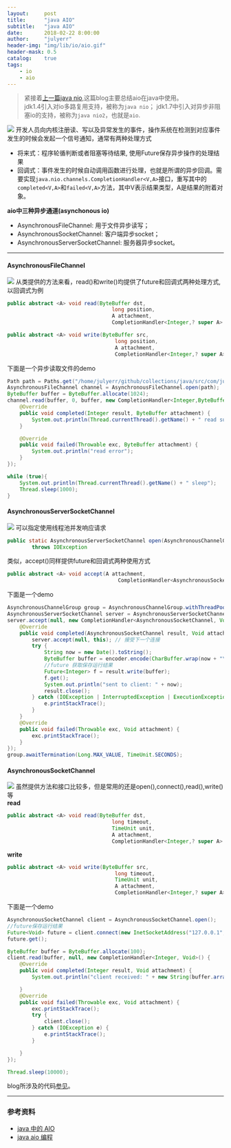 ```yaml
---
layout:     post
title:      "java AIO"
subtitle:   "java AIO"
date:       2018-02-22 8:00:00
author:     "julyerr"
header-img: "img/lib/io/aio.gif"
header-mask: 0.5
catalog: 	true
tags:
    - io
    - aio
---
```


>紧接着[上一篇java nio](http://julyerr.club/2018/02/20/nio/),这篇blog主要总结aio在java中使用。<br>
jdk1.4引入对io多路复用支持，被称为`java nio`；
jdk1.7中引入对异步非阻塞io的支持，被称为`java nio2`，也就是`aio`.

![](/img/lib/io/java-aio.png)
开发人员向内核注册读、写以及异常发生的事件，操作系统在检测到对应事件发生的时候会发起一个信号通知，通常有两种处理方式

- 将来式：程序轮循判断或者阻塞等待结果,	使用Future保存异步操作的处理结果
- 回调式：事件发生的时候自动调用函数进行处理，也就是所谓的异步回调。需要实现`java.nio.channels.CompletionHandler<V,A>`接口，重写其中的`completed<V,A>`和`failed<V,A>`方法，其中V表示结果类型，A是结果的附着对象。

**aio中三种异步通道(asynchonous io)**<br>

- AsynchronousFileChannel: 用于文件异步读写；
- AsynchronousSocketChannel: 客户端异步socket；
- AsynchronousServerSocketChannel: 服务器异步socket。

---
#### AsynchronousFileChannel
![](/img/lib/io/nio/AIOFile.png)
从类提供的方法来看，read()和write()均提供了future和回调式两种处理方式,以回调式为例
```java
public abstract <A> void read(ByteBuffer dst,
                                  long position,
                                  A attachment,
                                  CompletionHandler<Integer,? super A> handler);

public abstract <A> void write(ByteBuffer src,
                                   long position,
                                   A attachment,
                                   CompletionHandler<Integer,? super A> handler);                                  
```
下面是一个异步读取文件的demo
```java
Path path = Paths.get("/home/julyerr/github/collections/java/src/com/julyerr/interviews/aio/AIOFile.java");
AsynchronousFileChannel channel = AsynchronousFileChannel.open(path);
ByteBuffer buffer = ByteBuffer.allocate(1024);
channel.read(buffer, 0, buffer, new CompletionHandler<Integer,ByteBuffer>() {
    @Override
    public void completed(Integer result, ByteBuffer attachment) {
        System.out.println(Thread.currentThread().getName() + " read success!");
    }

    @Override
    public void failed(Throwable exc, ByteBuffer attachment) {
        System.out.println("read error");
    }
});

while (true){
    System.out.println(Thread.currentThread().getName() + " sleep");
    Thread.sleep(1000);
}
```

#### AsynchronousServerSocketChannel
![](/img/lib/io/nio/serverSocketChannel.png)
可以指定使用线程池并发响应请求
```java
public static AsynchronousServerSocketChannel open(AsynchronousChannelGroup group)
        throws IOException
```
类似，accept()同样提供future和回调式两种使用方式
```java
public abstract <A> void accept(A attachment,
                                    CompletionHandler<AsynchronousSocketChannel,? super A> handler);
```
下面是一个demo
```java
AsynchronousChannelGroup group = AsynchronousChannelGroup.withThreadPool(Executors.newFixedThreadPool(4));
AsynchronousServerSocketChannel server = AsynchronousServerSocketChannel.open(group).bind(new InetSocketAddress("0.0.0.0", 8013));
server.accept(null, new CompletionHandler<AsynchronousSocketChannel, Void>() {
    @Override
    public void completed(AsynchronousSocketChannel result, Void attachment) {
        server.accept(null, this); // 接受下一个连接
        try {
            String now = new Date().toString();
            ByteBuffer buffer = encoder.encode(CharBuffer.wrap(now + "\r\n"));
            //future 获取保存运行结果
            Future<Integer> f = result.write(buffer);
            f.get();
            System.out.println("sent to client: " + now);
            result.close();
        } catch (IOException | InterruptedException | ExecutionException e) {
            e.printStackTrace();
        }
    }
    @Override
    public void failed(Throwable exc, Void attachment) {
        exc.printStackTrace();
    }
});
group.awaitTermination(Long.MAX_VALUE, TimeUnit.SECONDS);
```

#### AsynchronousSocketChannel
![](/img/lib/io/nio/ASocketChannel.png)
虽然提供方法和接口比较多，但是常用的还是open(),connect(),read(),write()等<br>
**read**<br>
```java
public abstract <A> void read(ByteBuffer dst,
                                  long timeout,
                                  TimeUnit unit,
                                  A attachment,
                                  CompletionHandler<Integer,? super A> handler);
```
**write**<br>
```java
public abstract <A> void write(ByteBuffer src,
                                   long timeout,
                                   TimeUnit unit,
                                   A attachment,
                                   CompletionHandler<Integer,? super A> handler);
```
下面是一个demo
```java
AsynchronousSocketChannel client = AsynchronousSocketChannel.open();
//future保存运行结果
Future<Void> future = client.connect(new InetSocketAddress("127.0.0.1", 8013));
future.get();

ByteBuffer buffer = ByteBuffer.allocate(100);
client.read(buffer, null, new CompletionHandler<Integer, Void>() {
    @Override
    public void completed(Integer result, Void attachment) {
        System.out.println("client received: " + new String(buffer.array()));

    }
    @Override
    public void failed(Throwable exc, Void attachment) {
        exc.printStackTrace();
        try {
            client.close();
        } catch (IOException e) {
            e.printStackTrace();
        }

    }
});

Thread.sleep(10000);
```

blog所涉及的代码[参见](https://github.com/julyerr/collections/blob/master/java/src/com/julyerr/interviews/aio/)。

---
### 参考资料
- [java 中的 AIO](https://juejin.im/entry/583ec2e3128fe1006bfa6c83)
- [java aio 编程](http://colobu.com/2014/11/13/java-aio-introduction/)
